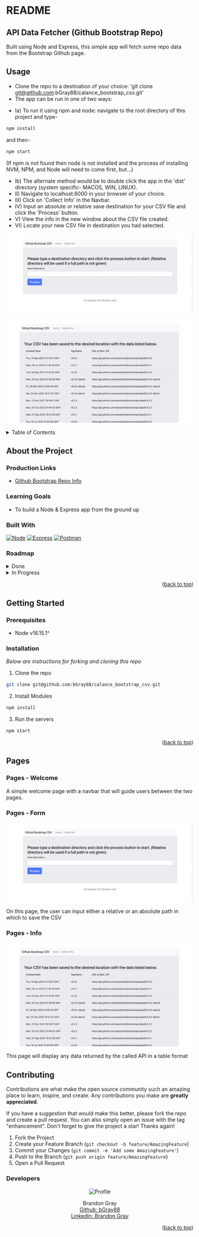 # README
## API Data Fetcher (Github Bootstrap Repo)

Built using Node and Express, this simple app will fetch some repo data from the Bootstrap Github page.

## Usage
- Clone the repo to a destination of your choice: 'git clone git@github.com:bGray88/calance_bootstrap_csv.git'
- The app can be run in one of two ways:
* Ia) To run it using npm and node: navigate to the root directory of this project and type-
```sh
npm install
```
and then-
```sh
npm start
```
(If npm is not found then node is not installed and the process of installing NVM, NPM, and Node will need to come first, but...)
* Ib) The alternate method would be to double click the app in the 'dist' directory (system specific- MACOS, WIN, LINUX).
* II) Navigate to localhost:8000 in your browser of your choice.
* III) Click on 'Collect Info' in the Navbar.
* IV) Input an absolute or relative save destination for your CSV file and click the 'Process' button.
* V) View the info in the new window about the CSV file created.
* VI) Locate your new CSV file in destination you had selected.

![alt text](src/public/images/readme/readme-sample-form.png)

![alt text](src/public/images/readme/readme-sample-info.png)

<a name="readme-top"></a>

<details>
  <summary>Table of Contents</summary>
  <ul list-style-position="inside">
    <li>
      <a href="#about-the-project">About The Project</a>
      <ul>
        <li><a href="#learning-goals">Learning Goals</a></li>
        <li><a href="#built-with">Built With</a></li>
        <li><a href="#roadmap">Roadmap</a></li>
      </ul>
    </li>
    <li>
      <a href="#getting-started">Getting Started</a>
      <ul>
        <li><a href="#prerequisites">Prerequisites</a></li>
        <li><a href="#installation">Installation</a></li>
      </ul>
    </li>
    <li>
      <a href="#usage">Usage</a>
      <ul>
        <li><a href="#endpoints">Endpoints</a></li>
      </ul>
    </li>
    <li>
      <a href="#contributing">Contributing</a>
      <ul>
        <li><a href="#developers">Developers</a></li>
        <li><a href="#project-managers-instructors">Project Managers-Instructors</a></li>
      </ul>
    </li>
  </ol>
</details>

## About the Project
  
  ### Production Links
  
  * [Github Bootstrap Repo Info](https://github.com/bGray88/calance_bootstrap_csv) <br>

  ### Learning Goals

  * To build a Node & Express app from the ground up

  ### Built With

  [![Node]][Node-url] [![Express]][Express-url] [![Postman]][Postman-url]

  ### Roadmap
  <details>
    <summary>Done</summary>
    - [x] Add Readme<br>
    - [x] Setup Repo and Push to Github<br>
    - [x] Readme: Outlines the learning goals<br>
    - [x] Readme: Clone and Setup<br>
  </details>
  <details>
    <summary>In Progress</summary>
  </details>

  <p align="right">(<a href="#readme-top">back to top</a>)</p>

## Getting Started

  ### Prerequisites

  * Node v16.15.1^

  ### Installation

  _Below are instructions for forking and cloning this repo_

1. Clone the repo
  ```sh
  git clone git@github.com:bGray88/calance_bootstrap_csv.git
  ```
  2. Install Modules
  ```sh
  npm install
  ```
  3. Run the servers
  ```sh
  npm start
  ```

  <p align="right">(<a href="#readme-top">back to top</a>)</p>

## Pages
  
  ### Pages - Welcome
  
  A simple welcome page with a navbar that will guide users between the two pages.

  ### Pages - Form

  ![alt text](src/public/images/readme/readme-sample-form.png)

  On this page, the user can input either a relative or an absolute path in which to save the CSV

  ### Pages - Info

  ![alt text](src/public/images/readme/readme-sample-info.png)

  This page will display any data returned by the called API in a table format

## Contributing

  Contributions are what make the open source community such an amazing place to learn, inspire, and create. Any contributions you make are **greatly appreciated**.

  If you have a suggestion that would make this better, please fork the repo and create a pull request. You can also simply open an issue with the tag "enhancement".
  Don't forget to give the project a star! Thanks again!

  1. Fork the Project
  2. Create your Feature Branch (`git checkout -b feature/AmazingFeature`)
  3. Commit your Changes (`git commit -m 'Add some AmazingFeature'`)
  4. Push to the Branch (`git push origin feature/AmazingFeature`)
  5. Open a Pull Request

  ### Developers

  <div align="center">
    <img src="https://avatars.githubusercontent.com/u/111726505?v=4" alt="Profile" width="80" height="80">
    <p align="center">
      Brandon Gray<br>
      <a href="https://github.com/bGray88">Github: bGray88</a><br>
      <a href="https://www.linkedin.com/in/brandon-gray-67903689/">LinkedIn: Brandon Gray</a>
    </p>
  </div>

  <p align="right">(<a href="#readme-top">back to top</a>)</p>

  [Node]: https://img.shields.io/badge/Node.js-43853D?style=flat&logo=node.js&logoColor=white
  [Node-url]: https://nodejs.org/en/
  [Express]: https://img.shields.io/badge/Express.js-404D59?flat&logo
  [Express-url]: https://expressjs.com/
  [Postman]: https://img.shields.io/badge/-Postman-FF6C37?style=flat&logo=postman&logoColor=white
  [Postman-url]: https://www.postman.com/
